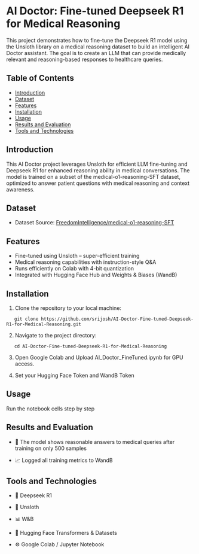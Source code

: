 # AI Doctor: Fine-tuned Deepseek R1 for Medical Reasoning

This project demonstrates how to fine-tune the Deepseek R1 model using the Unsloth library on a medical reasoning dataset to build an intelligent AI Doctor assistant. The goal is to create an LLM that can provide medically relevant and reasoning-based responses to healthcare queries.

## Table of Contents

- [Introduction](#introduction)
- [Dataset](#dataset)
- [Features](#features)
- [Installation](#installation)
- [Usage](#usage)
- [Results and Evaluation](#results-and-evaluation)
- [Tools and Technologies](#tools-and-technologies)

## Introduction

This AI Doctor project leverages Unsloth for efficient LLM fine-tuning and Deepseek R1 for enhanced reasoning ability in medical conversations. The model is trained on a subset of the medical-o1-reasoning-SFT dataset, optimized to answer patient questions with medical reasoning and context awareness.

## Dataset

- Dataset Source: [FreedomIntelligence/medical-o1-reasoning-SFT](https://huggingface.co/datasets/FreedomIntelligence/medical-o1-reasoning-SFT)

## Features

- Fine-tuned using Unsloth – super-efficient training
- Medical reasoning capabilities with instruction-style Q&A
- Runs efficiently on Colab with 4-bit quantization
- Integrated with Hugging Face Hub and Weights & Biases (WandB)

## Installation

1. Clone the repository to your local machine:

```
   git clone https://github.com/srijosh/AI-Doctor-Fine-tuned-Deepseek-R1-for-Medical-Reasoning.git
```

2. Navigate to the project directory:

```
   cd AI-Doctor-Fine-tuned-Deepseek-R1-for-Medical-Reasoning
```

3. Open Google Colab and Upload AI_Doctor_FineTuned.ipynb for GPU access.

4. Set your Hugging Face Token and WandB Token

## Usage

Run the notebook cells step by step

## Results and Evaluation

- 🧠 The model shows reasonable answers to medical queries after training on only 500 samples

- 📈 Logged all training metrics to WandB

## Tools and Technologies

- 🧠 Deepseek R1

- 🔄 Unsloth

- 📊 W&B

- 🤗 Hugging Face Transformers & Datasets

- ⚙️ Google Colab / Jupyter Notebook
